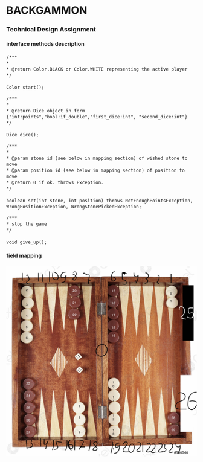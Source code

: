 # BACKGAMMON
### Technical Design Assignment

#### interface methods description

```
/***
*
* @return Color.BLACK or Color.WHITE representing the active player
*/
  
Color start();
```

```
/***
*
* @return Dice object in form {"int:points","bool:if_double","first_dice:int", "second_dice:int"}
*/

Dice dice();
```

```
/***
*
* @param stone id (see below in mapping section) of wished stone to move
* @param position id (see below in mapping section) of position to move
* @return 0 if ok. throws Exception.
*/

boolean set(int stone, int position) throws NotEnoughPointsException, WrongPositionException, WrongStonePickedException;

```

```
/***
* stop the game
*/

void give_up();
```

#### field mapping

![visualisation](static/backgammon-106546.jpeg)


